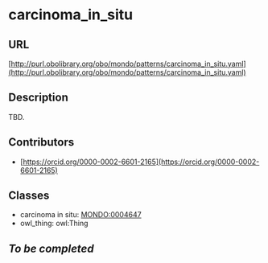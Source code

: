 # carcinoma_in_situ 
## URL 
[http://purl.obolibrary.org/obo/mondo/patterns/carcinoma_in_situ.yaml](http://purl.obolibrary.org/obo/mondo/patterns/carcinoma_in_situ.yaml)
## Description 
TBD.
## Contributors 
* [https://orcid.org/0000-0002-6601-2165](https://orcid.org/0000-0002-6601-2165) 
## Classes 
* carcinoma in situ: [MONDO:0004647](http://purl.obolibrary.org/obo/MONDO_0004647) 
* owl_thing: owl:Thing 
## _To be completed_